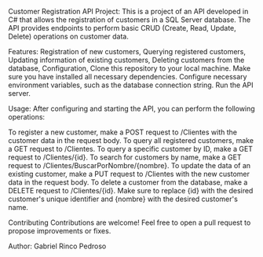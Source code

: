 
Customer Registration API Project: 
This is a project of an API developed in C# that allows the registration of customers in a SQL Server database. The API provides endpoints to perform basic CRUD (Create, Read, Update, Delete) operations on customer data.

Features: 
Registration of new customers, 
Querying registered customers, 
Updating information of existing customers, 
Deleting customers from the database, 
Configuration, 
Clone this repository to your local machine.
Make sure you have installed all necessary dependencies.
Configure necessary environment variables, such as the database connection string.
Run the API server.

Usage:
After configuring and starting the API, you can perform the following operations:

To register a new customer, make a POST request to /Clientes with the customer data in the request body.
To query all registered customers, make a GET request to /Clientes.
To query a specific customer by ID, make a GET request to /Clientes/{id}.
To search for customers by name, make a GET request to /Clientes/BuscarPorNombre/{nombre}.
To update the data of an existing customer, make a PUT request to /Clientes with the new customer data in the request body.
To delete a customer from the database, make a DELETE request to /Clientes/{id}.
Make sure to replace {id} with the desired customer's unique identifier and {nombre} with the desired customer's name.

Contributing
Contributions are welcome! Feel free to open a pull request to propose improvements or fixes.

Author: 
Gabriel Rinco Pedroso
